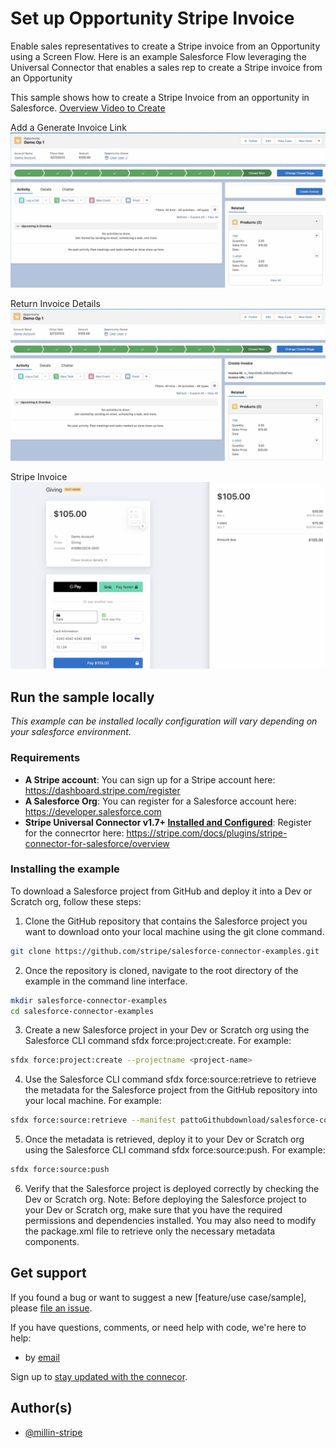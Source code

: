 # Set up Opportunity Stripe Invoice

Enable sales representatives to create a Stripe invoice from an Opportunity using a Screen Flow. Here is an example Salesforce Flow leveraging the Universal Connector that enables a sales rep to create a Stripe invoice from an Opportunity

This sample shows how to create a Stripe Invoice from an opportunity in Salesforce.
[Overview Video to Create](https://drive.google.com/file/d/1PTeeIkWmxrhmB2-bu27PJIU27HTuYA-Z/view?usp=share_link)

Add a Generate Invoice Link
![Invoice](materials/pics/invoice.png)

Return Invoice Details
![Invoice Deatils](materials/pics/returninvoice.png)

Stripe Invoice 
![Stripe Invoice](materials/pics/stripeinvoice.png)
## Run the sample locally

_This example can be installed locally
configuration will vary depending on your salesforce environment._

### Requirements

- **A Stripe account**: You can sign up for a Stripe account here: https://dashboard.stripe.com/register
- **A Salesforce Org**: You can register for a Salesforce account here: https://developer.salesforce.com
- **Stripe Universal Connector v1.7+ [Installed and Configured](https://docs.google.com/document/d/1CY_rppxQaN-k9mTfm-Tqy8wnWGfXDWVEFNCBri_SjuQ/edit?usp=share_link)**: Register for the connecrtor here: https://stripe.com/docs/plugins/stripe-connector-for-salesforce/overview

### Installing the example

To download a Salesforce project from GitHub and deploy it into a Dev or Scratch org, follow these steps:

1. Clone the GitHub repository that contains the Salesforce project you want to download onto your local machine using the git clone command. 
```sh
git clone https://github.com/stripe/salesforce-connector-examples.git
```

2. Once the repository is cloned, navigate to the root directory of the example in the command line interface.
```sh
mkdir salesforce-connector-examples
cd salesforce-connector-examples
```

3. Create a new Salesforce project in your Dev or Scratch org using the Salesforce CLI command sfdx force:project:create. 
For example:
```sh
sfdx force:project:create --projectname <project-name>
```
4. Use the Salesforce CLI command sfdx force:source:retrieve to retrieve the metadata for the Salesforce project from the GitHub repository into your local machine. For example:
```sh
sfdx force:source:retrieve --manifest pattoGithubdownload/salesforce-connector-examples/Opportunity-Stripe-Invoice/package.json
```
5. Once the metadata is retrieved, deploy it to your Dev or Scratch org using the Salesforce CLI command sfdx force:source:push. 
For example:
```sh
sfdx force:source:push
```
6. Verify that the Salesforce project is deployed correctly by checking the Dev or Scratch org.
Note: Before deploying the Salesforce project to your Dev or Scratch org, make sure that you have the required permissions and dependencies installed. You may also need to modify the package.xml file to retrieve only the necessary metadata components.


## Get support
If you found a bug or want to suggest a new [feature/use case/sample], please [file an issue](../../issues).

If you have questions, comments, or need help with code, we're here to help:
- by [email](mailto:sfuniversalconnector@stripe.com)

Sign up to [stay updated with the connecor](https://stripe.com/docs/plugins/stripe-connector-for-salesforce/overview).

## Author(s)

- [@millin-stripe](https://github.com/millin-stripe)
